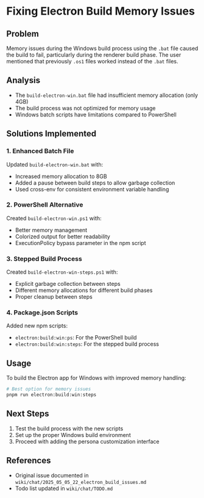 # Fixing Electron Build Memory Issues

## Problem
Memory issues during the Windows build process using the `.bat` file caused the build to fail, particularly during the renderer build phase. The user mentioned that previously `.os1` files worked instead of the `.bat` files.

## Analysis
- The `build-electron-win.bat` file had insufficient memory allocation (only 4GB)
- The build process was not optimized for memory usage
- Windows batch scripts have limitations compared to PowerShell

## Solutions Implemented

### 1. Enhanced Batch File
Updated `build-electron-win.bat` with:
- Increased memory allocation to 8GB
- Added a pause between build steps to allow garbage collection
- Used cross-env for consistent environment variable handling

### 2. PowerShell Alternative
Created `build-electron-win.ps1` with:
- Better memory management
- Colorized output for better readability
- ExecutionPolicy bypass parameter in the npm script

### 3. Stepped Build Process
Created `build-electron-win-steps.ps1` with:
- Explicit garbage collection between steps
- Different memory allocations for different build phases
- Proper cleanup between steps

### 4. Package.json Scripts
Added new npm scripts:
- `electron:build:win:ps`: For the PowerShell build
- `electron:build:win:steps`: For the stepped build process

## Usage
To build the Electron app for Windows with improved memory handling:
```bash
# Best option for memory issues
pnpm run electron:build:win:steps
```

## Next Steps
1. Test the build process with the new scripts
2. Set up the proper Windows build environment
3. Proceed with adding the persona customization interface

## References
- Original issue documented in `wiki/chat/2025_05_05_22_electron_build_issues.md`
- Todo list updated in `wiki/chat/TODO.md` 